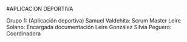 #APLICACION DEPORTIVA 

Grupo 1: (Aplicación deportiva)
Samuel Valdehita: Scrum Master
Leire Solano: Encargada documentación
Leire González
Silvia Peguero: Coordinadora
